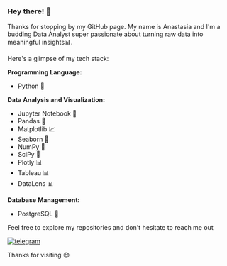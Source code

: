 ### Hey there! 👋
Thanks for stopping by my GitHub page. 
My name is Anastasia and I'm a budding Data Analyst super passionate about turning raw data into meaningful insights📊.

Here's a glimpse of my tech stack:

**Programming Language:**

 - Python 🐍

**Data Analysis and Visualization:**

 - Jupyter Notebook 📔
 - Pandas 🐼
 - Matplotlib 📈
 - Seaborn 🌅
 - NumPy 🧮
 - SciPy  🧮
 - Plotly 📊
 - Tableau 📊
 - DataLens 📊

**Database Management:**

 - PostgreSQL 📂


Feel free to explore my repositories and don't hesitate to reach me out

[![telegram](https://img.shields.io/badge/telegram-26A5E4?logo=telegram&logoColor=white&style=for-the-badge)](https://t.me/An_dy23)

Thanks for visiting 😊

<!--
**D-A-Y8/D-A-Y8** is a ✨ _special_ ✨ repository because its `README.md` (this file) appears on your GitHub profile.

Here are some ideas to get you started:

- 🔭 I’m currently working on ...
- 🌱 I’m currently learning ...
- 👯 I’m looking to collaborate on ...
- 🤔 I’m looking for help with ...
- 💬 Ask me about ...
- 📫 How to reach me: ...
- 😄 Pronouns: ...
- ⚡ Fun fact: ...
-->
